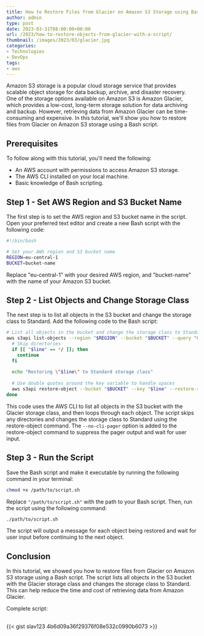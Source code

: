 ```yaml
---
title: How to Restore Files from Glacier on Amazon S3 Storage using Bash Script
author: admin
type: post
date: 2023-03-31T08:00:00+00:00
url: /2023/how-to-restore-objects-from-glacier-with-a-script/
thumbnail: /images/2023/03/glacier.jpg
categories:
- Technologies
- DevOps
tags:
- aws
---
```


Amazon S3 storage is a popular cloud storage service that provides scalable object storage for data backup, archive, and disaster recovery. One of the storage options available on Amazon S3 is Amazon Glacier, which provides a low-cost, long-term storage solution for data archiving and backup. However, retrieving data from Amazon Glacier can be time-consuming and expensive. In this tutorial, we'll show you how to restore files from Glacier on Amazon S3 storage using a Bash script.

<!--more-->

## Prerequisites
To follow along with this tutorial, you'll need the following:

- An AWS account with permissions to access Amazon S3 storage.
- The AWS CLI installed on your local machine.
- Basic knowledge of Bash scripting.

## Step 1 - Set AWS Region and S3 Bucket Name
The first step is to set the AWS region and S3 bucket name in the script. Open your preferred text editor and create a new Bash script with the following code:

```BASH
#!/bin/bash

# Set your AWS region and S3 bucket name
REGION=eu-central-1
BUCKET=bucket-name

```
Replace "eu-central-1" with your desired AWS region, and "bucket-name" with the name of your Amazon S3 bucket.


## Step 2 - List Objects and Change Storage Class
The next step is to list all objects in the S3 bucket and change the storage class to Standard. Add the following code to the Bash script:

```BASH
# List all objects in the bucket and change the storage class to Standard
aws s3api list-objects --region "$REGION" --bucket "$BUCKET" --query "Contents[?StorageClass=='GLACIER'].[Key]" --output text | while read -r line; do
  # Skip directories
  if [[ "$line" == */ ]]; then
    continue
  fi
  
  echo "Restoring \"$line\" to Standard storage class"
  
  # Use double quotes around the key variable to handle spaces
  aws s3api restore-object --bucket "$BUCKET" --key "$line" --restore-request '{"Days":25,"GlacierJobParameters":{"Tier":"Standard"}}' --no-cli-pager 2>&1
done

```

This code uses the AWS CLI to list all objects in the S3 bucket with the Glacier storage class, and then loops through each object. The script skips any directories and changes the storage class to Standard using the restore-object command. The `--no-cli-pager` option is added to the restore-object command to suppress the pager output and wait for user input.

## Step 3 - Run the Script
Save the Bash script and make it executable by running the following command in your terminal:

```BASH
chmod +x /path/to/script.sh
```

Replace `"/path/to/script.sh"` with the path to your Bash script. Then, run the script using the 
following command:
```BASH
./path/to/script.sh
```

The script will output a message for each object being restored and wait for user input before continuing to the next object.

## Conclusion
In this tutorial, we showed you how to restore files from Glacier on Amazon S3 storage using a Bash script. The script lists all objects in the S3 bucket with the Glacier storage class and changes the storage class to Standard. This can help reduce the time and cost of retrieving data from Amazon Glacier.

Complete script:
## 
{{< gist slav123 4b6d09a36f29376f08e532c0990b6073 >}}


